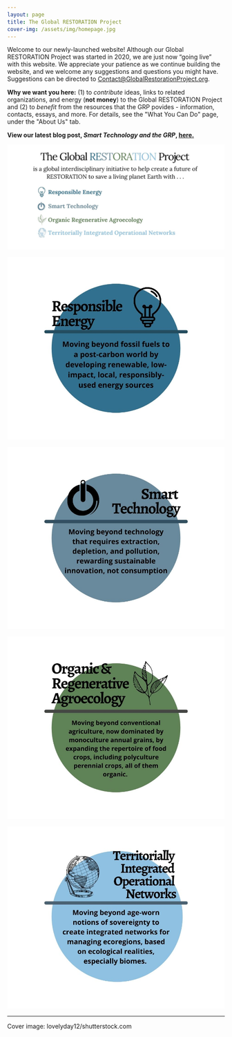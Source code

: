 ```yaml
---
layout: page
title: The Global RESTORATION Project
cover-img: /assets/img/homepage.jpg
---
```


Welcome to our newly-launched website!  Although our Global RESTORATION Project was started in 2020, we are just now “going live” with this website.  We appreciate your patience as we continue building the website, and we welcome any suggestions and questions you might have.  Suggestions can be directed to Contact@GlobalRestorationProject.org.

**Why we want you here:** (1) to *contribute* ideas, links to related organizations, and energy (**not money**) to the Global RESTORATION Project and (2) to *benefit* from the resources that the GRP povides - information, contacts, essays, and more.  For details, see the "What You Can Do" page, under the "About Us" tab. 

**View our latest blog post, *Smart Technology and the GRP*, [here.](https://globalrestorationproject.org/2021-03-26-smart-technology-grp/)**

![test](/assets/img/home_page_body_color.jpg)

![test](/assets/img/RE_color.jpg)

![test](/assets/img/ST_color.jpg)

![test](/assets/img/ORA_color.jpg)

![test](/assets/img/TION_color.jpg)

---

Cover image: lovelyday12/shutterstock.com




